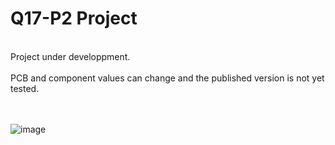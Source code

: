 # Q17-P2 Project</b><br>
<br>
Project under developpment.<br>
<br>
PCB and component values can change and the published version is not yet tested.<br>
<br>
<br>

![image](https://user-images.githubusercontent.com/12907102/150497059-e7b1e335-31a6-44b2-9bf1-9fd3e4856116.jpg)

